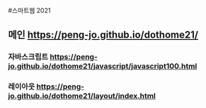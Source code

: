#스마트웹 2021

## 메인 https://peng-jo.github.io/dothome21/

### 자바스크립트  https://peng-jo.github.io/dothome21/javascript/javascript100.html
### 레이아웃  https://peng-jo.github.io/dothome21/layout/index.html

